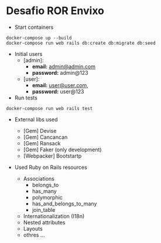 # Desafio ROR Envixo

* Start containers

```
docker-compose up --build
docker-compose run web rails db:create db:migrate db:seed
```
* Initial users
  - [admin]:
    - **email:** admin@admin.com
    - **password:** admin@123
  - [user]:
    - **email:** user@user.com, 
    - **password:** user@123
* Run tests
```
docker-compose run web rails test
```

* External libs used
  - [Gem] Devise
  - [Gem] Cancancan 
  - [Gem] Ransack
  - [Gem] Faker (only development)
  - [Webpacker] Bootstartp

* Used Ruby on Rails resources
  - Associations
    - belongs_to
    - has_many
    - polymorphic
    - has_and_belongs_to_many
    - join_table
  - Internationalization (I18n)
  - Nested attributes
  - Layouts
  - othres ...
    
